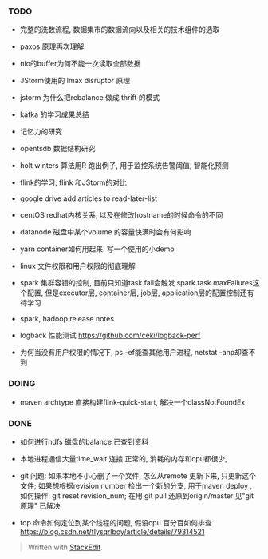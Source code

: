 ### TODO
* 完整的洗数流程, 数据集市的数据流向以及相关的技术组件的选取
* paxos 原理再次理解
* nio的buffer为何不能一次读取全部数据
* JStorm使用的 lmax disruptor 原理
* jstorm 为什么把rebalance 做成 thrift 的模式
* kafka 的学习成果总结
* 记忆力的研究
* opentsdb 数据结构研究
* holt winters 算法用R 跑出例子, 用于监控系统告警阈值, 智能化预测
* flink的学习, flink 和JStorm的对比
* google drive add articles to read-later-list
* centOS redhat内核关系, 以及在修改hostname的时候命令的不同
* datanode 磁盘中某个volume 的容量快满时会有何影响
* yarn container如何用起来. 写一个使用的小demo
* linux 文件权限和用户权限的彻底理解
* spark 集群容错的控制, 目前只知道task fail会触发 spark.task.maxFailures这个配置, 但是executor层, container层, job层, application层的配置控制还有待学习
* spark, hadoop release notes
* logback 性能测试 https://github.com/ceki/logback-perf


* 为何当没有用户权限的情况下, ps -ef能查其他用户进程, netstat -anp却查不到

### DOING
* maven archtype 直接构建flink-quick-start, 解决一个classNotFoundEx 


### DONE
* 如何进行hdfs 磁盘的balance
已查到资料
* 本地进程通信大量time_wait 连接
正常的, 消耗的内存和cpu都很少, 

* git 问题: 如果本地不小心删了一个文件, 怎么从remote 更新下来, 只更新这个文件; 如果想根据revision number 检出一个新的分支, 用于maven deploy , 如何操作: git reset revision_num; 在用 git pull 还原到origin/master 
见"git 原理" 已解决

* top 命令如何定位到某个线程的问题, 假设cpu 百分百如何排查
https://blog.csdn.net/flysqrlboy/article/details/79314521
> Written with [StackEdit](https://stackedit.io/).
<!--stackedit_data:
eyJoaXN0b3J5IjpbMTQ4MDA0ODgzNiw0MTQ2Mjg4MzUsLTE2Nj
Y5MDY2NDksODU4MjQ1MTI0LC00MjY3ODMwOTMsLTE0NTIxMDQ2
Miw0MjkzOTQyOSwtNTQxOTYwNzM5LC0xMjcxNTU1NDA5LC0yOD
M1MDM5MzcsMTM4NDQ0MDk3NCw5MjEwOTUwMCwtODM1Mzc2Mjcy
XX0=
-->